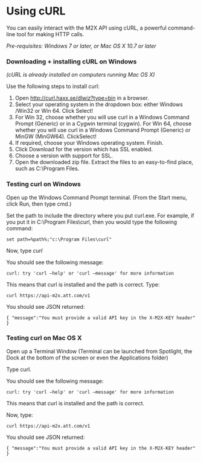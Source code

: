 Using cURL
====
You can easily interact with the M2X API using cURL, a powerful command-line tool for making HTTP calls.

*Pre-requisites: Windows 7 or later, or Mac OS X 10.7 or later*

### Downloading + installing cURL on Windows
*(cURL is already installed on computers running Mac OS X)*

Use the following steps to install curl:

1. Open http://curl.haxx.se/dlwiz?type=bin in a browser.
2. Select your operating system in the dropdown box: either Windows /Win32 or Win 64. Click Select!
3. For Win 32, choose whether you will use curl in a Windows Command Prompt (Generic) or in a Cygwin terminal (cygwin). For Win 64, choose whether you will use curl in a Windows Command Prompt (Generic) or MinGW (MinGW64). ClickSelect!
4. If required, choose your Windows operating system. Finish.
5. Click Download for the version which has SSL enabled.
6. Choose a version with support for SSL.
7. Open the downloaded zip file. Extract the files to an easy-to-find place, such as C:\Program Files.

### Testing curl on Windows
Open up the Windows Command Prompt terminal. (From the Start menu, click Run, then type cmd.)

Set the path to include the directory where you put curl.exe. For example, if you put it in C:\Program Files\curl, then you would type the following command:

``
set path=%path%;"c:\Program Files\curl"
``

Now, type *curl*
 
You should see the following message:

``
curl: try 'curl –help' or 'curl –message' for more information
``

This means that curl is installed and the path is correct.
Type:

``
curl https://api-m2x.att.com/v1
``

You should see JSON returned:

``
{
"message":"You must provide a valid API key in the X-M2X-KEY header"
}
``

### Testing curl on Mac OS X
Open up a Terminal Window (Terminal can be launched from Spotlight, the Dock at the bottom of the screen or even the Applications folder)

Type curl.

You should see the following message:

``
curl: try 'curl –help' or 'curl –message' for more information
``

This means that curl is installed and the path is correct.

Now, type:

``
curl https://api-m2x.att.com/v1
``

You should see JSON returned:

``
{
"message":"You must provide a valid API key in the X-M2X-KEY header"
}
``
